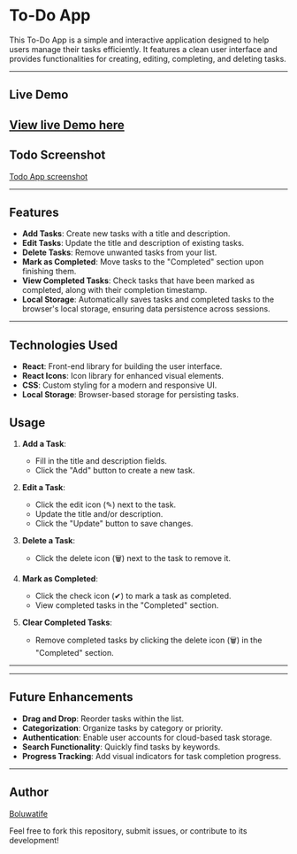 # To-Do App

This To-Do App is a simple and interactive application designed to help users manage their tasks efficiently. It features a clean user interface and provides functionalities for creating, editing, completing, and deleting tasks.

---

## Live Demo
[View live Demo here](https://vercel.com/oladejo-boluwatifes-projects/to-do-app)
 ---

## Todo Screenshot
[Todo App screenshot](![todo-Screenshot](https://github.com/user-attachments/assets/835afcff-d43f-43fb-bef6-296c6bbde2bb) )

---

## Features

- **Add Tasks**: Create new tasks with a title and description.
- **Edit Tasks**: Update the title and description of existing tasks.
- **Delete Tasks**: Remove unwanted tasks from your list.
- **Mark as Completed**: Move tasks to the "Completed" section upon finishing them.
- **View Completed Tasks**: Check tasks that have been marked as completed, along with their completion timestamp.
- **Local Storage**: Automatically saves tasks and completed tasks to the browser's local storage, ensuring data persistence across sessions.

---

## Technologies Used

- **React**: Front-end library for building the user interface.
- **React Icons**: Icon library for enhanced visual elements.
- **CSS**: Custom styling for a modern and responsive UI.
- **Local Storage**: Browser-based storage for persisting tasks.

## Usage

1. **Add a Task**:
   - Fill in the title and description fields.
   - Click the "Add" button to create a new task.

2. **Edit a Task**:
   - Click the edit icon (✎) next to the task.
   - Update the title and/or description.
   - Click the "Update" button to save changes.

3. **Delete a Task**:
   - Click the delete icon (🗑) next to the task to remove it.

4. **Mark as Completed**:
   - Click the check icon (✔) to mark a task as completed.
   - View completed tasks in the "Completed" section.

5. **Clear Completed Tasks**:
   - Remove completed tasks by clicking the delete icon (🗑) in the "Completed" section.

---


---

## Future Enhancements

- **Drag and Drop**: Reorder tasks within the list.
- **Categorization**: Organize tasks by category or priority.
- **Authentication**: Enable user accounts for cloud-based task storage.
- **Search Functionality**: Quickly find tasks by keywords.
- **Progress Tracking**: Add visual indicators for task completion progress.

---



## Author

[Boluwatife](https://github.com/Bragosi/Bragosi)

Feel free to fork this repository, submit issues, or contribute to its development!
